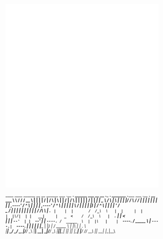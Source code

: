 <div align="center">
  <img class="image" src="header.svg">
 </a>
</div>


____    ____  ______    __    __       ______      ___      .__   __.      ______      ___       __       __         .___  ___.  _______    .______        ___      .__   __.  __  ___ 
\   \  /   / /  __  \  |  |  |  |     /      |    /   \     |  \ |  |     /      |    /   \     |  |     |  |        |   \/   | |   ____|   |   _  \      /   \     |  \ |  | |  |/  / 
 \   \/   / |  |  |  | |  |  |  |    |  ,----'   /  ^  \    |   \|  |    |  ,----'   /  ^  \    |  |     |  |        |  \  /  | |  |__      |  |_)  |    /  ^  \    |   \|  | |  '  /  
  \_    _/  |  |  |  | |  |  |  |    |  |       /  /_\  \   |  . `  |    |  |       /  /_\  \   |  |     |  |        |  |\/|  | |   __|     |   _  <    /  /_\  \   |  . `  | |    <   
    |  |    |  `--'  | |  `--'  |    |  `----. /  _____  \  |  |\   |    |  `----. /  _____  \  |  `----.|  `----.   |  |  |  | |  |____    |  |_)  |  /  _____  \  |  |\   | |  .  \  
    |__|     \______/   \______/      \______|/__/     \__\ |__| \__|     \______|/__/     \__\ |_______||_______|   |__|  |__| |_______|   |______/  /__/     \__\ |__| \__| |__|\__\ 
                                                                                                                                                                                       
